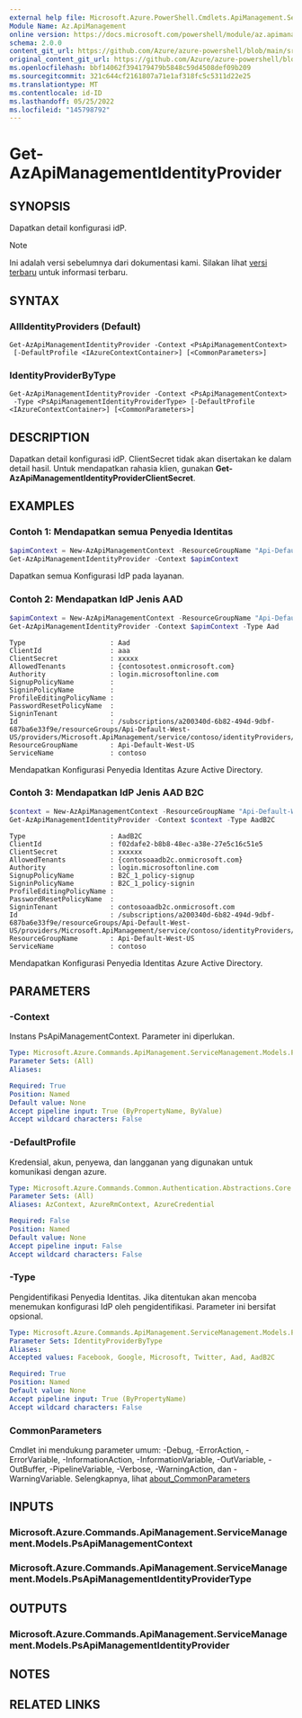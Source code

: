 ```yaml
---
external help file: Microsoft.Azure.PowerShell.Cmdlets.ApiManagement.ServiceManagement.dll-Help.xml
Module Name: Az.ApiManagement
online version: https://docs.microsoft.com/powershell/module/az.apimanagement/get-azapimanagementidentityprovider
schema: 2.0.0
content_git_url: https://github.com/Azure/azure-powershell/blob/main/src/ApiManagement/ApiManagement/help/Get-AzApiManagementIdentityProvider.md
original_content_git_url: https://github.com/Azure/azure-powershell/blob/main/src/ApiManagement/ApiManagement/help/Get-AzApiManagementIdentityProvider.md
ms.openlocfilehash: bbf14062f394179479b5848c59d4508def09b209
ms.sourcegitcommit: 321c644cf2161807a71e1af318fc5c5311d22e25
ms.translationtype: MT
ms.contentlocale: id-ID
ms.lasthandoff: 05/25/2022
ms.locfileid: "145798792"
---
```

# Get-AzApiManagementIdentityProvider

## SYNOPSIS
Dapatkan detail konfigurasi idP.

> [!NOTE]
>Ini adalah versi sebelumnya dari dokumentasi kami. Silakan lihat [versi terbaru](/powershell/module/az.apimanagement/get-azapimanagementidentityprovider) untuk informasi terbaru.

## SYNTAX

### AllIdentityProviders (Default)
```
Get-AzApiManagementIdentityProvider -Context <PsApiManagementContext>
 [-DefaultProfile <IAzureContextContainer>] [<CommonParameters>]
```

### IdentityProviderByType
```
Get-AzApiManagementIdentityProvider -Context <PsApiManagementContext>
 -Type <PsApiManagementIdentityProviderType> [-DefaultProfile <IAzureContextContainer>] [<CommonParameters>]
```

## DESCRIPTION
Dapatkan detail konfigurasi idP.
ClientSecret tidak akan disertakan ke dalam detail hasil. Untuk mendapatkan rahasia klien, gunakan **Get-AzApiManagementIdentityProviderClientSecret**.

## EXAMPLES

### Contoh 1: Mendapatkan semua Penyedia Identitas

```powershell
$apimContext = New-AzApiManagementContext -ResourceGroupName "Api-Default-WestUS" -ServiceName "contoso"
Get-AzApiManagementIdentityProvider -Context $apimContext
```

Dapatkan semua Konfigurasi IdP pada layanan.

### Contoh 2: Mendapatkan IdP Jenis AAD
```powershell
$apimContext = New-AzApiManagementContext -ResourceGroupName "Api-Default-WestUS" -ServiceName "contoso"
Get-AzApiManagementIdentityProvider -Context $apimContext -Type Aad
```

```output
Type                     : Aad
ClientId                 : aaa
ClientSecret             : xxxxx
AllowedTenants           : {contosotest.onmicrosoft.com}
Authority                : login.microsoftonline.com
SignupPolicyName         :
SigninPolicyName         :
ProfileEditingPolicyName :
PasswordResetPolicyName  :
SigninTenant             :
Id                       : /subscriptions/a200340d-6b82-494d-9dbf-687ba6e33f9e/resourceGroups/Api-Default-West-US/providers/Microsoft.ApiManagement/service/contoso/identityProviders/Aad
ResourceGroupName        : Api-Default-West-US
ServiceName              : contoso
```

Mendapatkan Konfigurasi Penyedia Identitas Azure Active Directory.

### Contoh 3: Mendapatkan IdP Jenis AAD B2C
```powershell
$context = New-AzApiManagementContext -ResourceGroupName "Api-Default-WestUS" -ServiceName "contoso"
Get-AzApiManagementIdentityProvider -Context $context -Type AadB2C
```

```output
Type                     : AadB2C
ClientId                 : f02dafe2-b8b8-48ec-a38e-27e5c16c51e5
ClientSecret             : xxxxxx
AllowedTenants           : {contosoaadb2c.onmicrosoft.com}
Authority                : login.microsoftonline.com
SignupPolicyName         : B2C_1_policy-signup
SigninPolicyName         : B2C_1_policy-signin
ProfileEditingPolicyName :
PasswordResetPolicyName  :
SigninTenant             : contosoaadb2c.onmicrosoft.com
Id                       : /subscriptions/a200340d-6b82-494d-9dbf-687ba6e33f9e/resourceGroups/Api-Default-West-US/providers/Microsoft.ApiManagement/service/contoso/identityProviders/AadB2C
ResourceGroupName        : Api-Default-West-US
ServiceName              : contoso
```

Mendapatkan Konfigurasi Penyedia Identitas Azure Active Directory.

## PARAMETERS

### -Context
Instans PsApiManagementContext.
Parameter ini diperlukan.

```yaml
Type: Microsoft.Azure.Commands.ApiManagement.ServiceManagement.Models.PsApiManagementContext
Parameter Sets: (All)
Aliases:

Required: True
Position: Named
Default value: None
Accept pipeline input: True (ByPropertyName, ByValue)
Accept wildcard characters: False
```

### -DefaultProfile
Kredensial, akun, penyewa, dan langganan yang digunakan untuk komunikasi dengan azure.

```yaml
Type: Microsoft.Azure.Commands.Common.Authentication.Abstractions.Core.IAzureContextContainer
Parameter Sets: (All)
Aliases: AzContext, AzureRmContext, AzureCredential

Required: False
Position: Named
Default value: None
Accept pipeline input: False
Accept wildcard characters: False
```

### -Type
Pengidentifikasi Penyedia Identitas.
Jika ditentukan akan mencoba menemukan konfigurasi IdP oleh pengidentifikasi.
Parameter ini bersifat opsional.

```yaml
Type: Microsoft.Azure.Commands.ApiManagement.ServiceManagement.Models.PsApiManagementIdentityProviderType
Parameter Sets: IdentityProviderByType
Aliases:
Accepted values: Facebook, Google, Microsoft, Twitter, Aad, AadB2C

Required: True
Position: Named
Default value: None
Accept pipeline input: True (ByPropertyName)
Accept wildcard characters: False
```

### CommonParameters
Cmdlet ini mendukung parameter umum: -Debug, -ErrorAction, -ErrorVariable, -InformationAction, -InformationVariable, -OutVariable, -OutBuffer, -PipelineVariable, -Verbose, -WarningAction, dan -WarningVariable. Selengkapnya, lihat [about_CommonParameters](http://go.microsoft.com/fwlink/?LinkID=113216)

## INPUTS

### Microsoft.Azure.Commands.ApiManagement.ServiceManagement.Models.PsApiManagementContext

### Microsoft.Azure.Commands.ApiManagement.ServiceManagement.Models.PsApiManagementIdentityProviderType

## OUTPUTS

### Microsoft.Azure.Commands.ApiManagement.ServiceManagement.Models.PsApiManagementIdentityProvider

## NOTES

## RELATED LINKS
